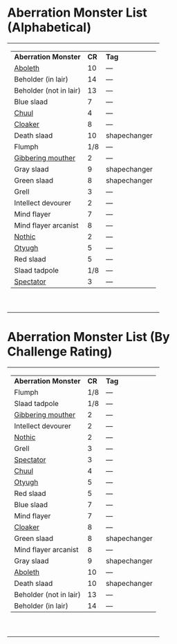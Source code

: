 # **Aberration Monster List (Alphabetical)**

<table><tbody><tr class="odd"><td><table><tbody><tr class="odd"><td><strong>Aberration Monster</strong></td><td><strong>CR</strong></td><td><strong>Tag</strong></td></tr><tr class="even"><td><a href="onenote:A-D.one#Aboleth&amp;section-id={F472D24E-A997-4793-BF1A-3183E4CB6DF7}&amp;page-id={E8214296-D52B-4679-AB24-607B26F89085}&amp;end&amp;base-path=https://d.docs.live.net/8ef41446453a2105/Documents/Adventure Academy/SRD Reference/Monster Manual">Aboleth</a></td><td>10</td><td>—</td></tr><tr class="odd"><td>Beholder (in lair)</td><td>14</td><td>—</td></tr><tr class="even"><td>Beholder (not in lair)</td><td>13</td><td>—</td></tr><tr class="odd"><td>Blue slaad</td><td>7</td><td>—</td></tr><tr class="even"><td><a href="onenote:A-D.one#Chuul&amp;section-id={F472D24E-A997-4793-BF1A-3183E4CB6DF7}&amp;page-id={91B34952-FA35-4E3B-84C5-E59000AD5299}&amp;end&amp;base-path=https://d.docs.live.net/8ef41446453a2105/Documents/Adventure Academy/SRD Reference/Monster Manual">Chuul</a></td><td>4</td><td>—</td></tr><tr class="odd"><td><a href="onenote:A-D.one#Cloaker&amp;section-id={F472D24E-A997-4793-BF1A-3183E4CB6DF7}&amp;page-id={42F342A4-296C-4289-82DC-1B002086BA9B}&amp;end&amp;base-path=https://d.docs.live.net/8ef41446453a2105/Documents/Adventure Academy/SRD Reference/Monster Manual">Cloaker</a></td><td>8</td><td>—</td></tr><tr class="even"><td>Death slaad</td><td>10</td><td>shapechanger</td></tr><tr class="odd"><td>Flumph</td><td>1/8</td><td>—</td></tr><tr class="even"><td><a href="onenote:E-M.one#Gibbering Mouther&amp;section-id={63DAD164-E485-4FE2-939F-9A5E2BCFD6F1}&amp;page-id={6B124F5D-45BD-4FD5-9975-02C88ED2D5AF}&amp;end&amp;base-path=https://d.docs.live.net/8ef41446453a2105/Documents/Adventure Academy/SRD Reference/Monster Manual">Gibbering mouther</a></td><td>2</td><td>—</td></tr><tr class="odd"><td>Gray slaad</td><td>9</td><td>shapechanger</td></tr><tr class="even"><td>Green slaad</td><td>8</td><td>shapechanger</td></tr><tr class="odd"><td>Grell</td><td>3</td><td>—</td></tr><tr class="even"><td>Intellect devourer</td><td>2</td><td>—</td></tr><tr class="odd"><td>Mind flayer</td><td>7</td><td>—</td></tr><tr class="even"><td>Mind flayer arcanist</td><td>8</td><td>—</td></tr><tr class="odd"><td><a href="onenote:N-Z.one#Nothic&amp;section-id={4708E634-CDC9-45E3-91B3-22EC67217BDC}&amp;page-id={DA488653-E612-447B-A177-8C1DF09C581F}&amp;end&amp;base-path=https://d.docs.live.net/8ef41446453a2105/Documents/Adventure Academy/SRD Reference/Monster Manual">Nothic</a></td><td>2</td><td>—</td></tr><tr class="even"><td><a href="onenote:N-Z.one#Otyugh&amp;section-id={4708E634-CDC9-45E3-91B3-22EC67217BDC}&amp;page-id={54AB1B24-8C96-4050-BB37-634A78BEEC4F}&amp;end&amp;base-path=https://d.docs.live.net/8ef41446453a2105/Documents/Adventure Academy/SRD Reference/Monster Manual">Otyugh</a></td><td>5</td><td>—</td></tr><tr class="odd"><td>Red slaad</td><td>5</td><td>—</td></tr><tr class="even"><td>Slaad tadpole</td><td>1/8</td><td>—</td></tr><tr class="odd"><td><a href="onenote:A-D.one#Spectator&amp;section-id={F472D24E-A997-4793-BF1A-3183E4CB6DF7}&amp;page-id={7AB2366E-7547-45DD-A6F5-86CC01D0EBF7}&amp;end&amp;base-path=https://d.docs.live.net/8ef41446453a2105/Documents/Adventure Academy/SRD Reference/Monster Manual">Spectator</a></td><td>3</td><td>—</td></tr></tbody></table><p><em> </em></p></td></tr></tbody></table>

# **Aberration Monster List (By Challenge Rating)**

<table><tbody><tr class="odd"><td><table><tbody><tr class="odd"><td><strong>Aberration Monster</strong></td><td><strong>CR</strong></td><td><strong>Tag</strong></td></tr><tr class="even"><td>Flumph</td><td>1/8</td><td>—</td></tr><tr class="odd"><td>Slaad tadpole</td><td>1/8</td><td>—</td></tr><tr class="even"><td><a href="onenote:E-M.one#Gibbering Mouther&amp;section-id={63DAD164-E485-4FE2-939F-9A5E2BCFD6F1}&amp;page-id={6B124F5D-45BD-4FD5-9975-02C88ED2D5AF}&amp;end&amp;base-path=https://d.docs.live.net/8ef41446453a2105/Documents/Adventure Academy/SRD Reference/Monster Manual">Gibbering mouther</a></td><td>2</td><td>—</td></tr><tr class="odd"><td>Intellect devourer</td><td>2</td><td>—</td></tr><tr class="even"><td><a href="onenote:N-Z.one#Nothic&amp;section-id={4708E634-CDC9-45E3-91B3-22EC67217BDC}&amp;page-id={DA488653-E612-447B-A177-8C1DF09C581F}&amp;end&amp;base-path=https://d.docs.live.net/8ef41446453a2105/Documents/Adventure Academy/SRD Reference/Monster Manual">Nothic</a></td><td>2</td><td>—</td></tr><tr class="odd"><td>Grell</td><td>3</td><td>—</td></tr><tr class="even"><td><a href="onenote:A-D.one#Spectator&amp;section-id={F472D24E-A997-4793-BF1A-3183E4CB6DF7}&amp;page-id={7AB2366E-7547-45DD-A6F5-86CC01D0EBF7}&amp;end&amp;base-path=https://d.docs.live.net/8ef41446453a2105/Documents/Adventure Academy/SRD Reference/Monster Manual">Spectator</a></td><td>3</td><td>—</td></tr><tr class="odd"><td><a href="onenote:A-D.one#Chuul&amp;section-id={F472D24E-A997-4793-BF1A-3183E4CB6DF7}&amp;page-id={91B34952-FA35-4E3B-84C5-E59000AD5299}&amp;end&amp;base-path=https://d.docs.live.net/8ef41446453a2105/Documents/Adventure Academy/SRD Reference/Monster Manual">Chuul</a></td><td>4</td><td>—</td></tr><tr class="even"><td><a href="onenote:N-Z.one#Otyugh&amp;section-id={4708E634-CDC9-45E3-91B3-22EC67217BDC}&amp;page-id={54AB1B24-8C96-4050-BB37-634A78BEEC4F}&amp;end&amp;base-path=https://d.docs.live.net/8ef41446453a2105/Documents/Adventure Academy/SRD Reference/Monster Manual">Otyugh</a></td><td>5</td><td>—</td></tr><tr class="odd"><td>Red slaad</td><td>5</td><td>—</td></tr><tr class="even"><td>Blue slaad</td><td>7</td><td>—</td></tr><tr class="odd"><td>Mind flayer</td><td>7</td><td>—</td></tr><tr class="even"><td><a href="onenote:A-D.one#Cloaker&amp;section-id={F472D24E-A997-4793-BF1A-3183E4CB6DF7}&amp;page-id={42F342A4-296C-4289-82DC-1B002086BA9B}&amp;end&amp;base-path=https://d.docs.live.net/8ef41446453a2105/Documents/Adventure Academy/SRD Reference/Monster Manual">Cloaker</a></td><td>8</td><td>—</td></tr><tr class="odd"><td>Green slaad</td><td>8</td><td>shapechanger</td></tr><tr class="even"><td>Mind flayer arcanist</td><td>8</td><td>—</td></tr><tr class="odd"><td>Gray slaad</td><td>9</td><td>shapechanger</td></tr><tr class="even"><td><a href="onenote:A-D.one#Aboleth&amp;section-id={F472D24E-A997-4793-BF1A-3183E4CB6DF7}&amp;page-id={E8214296-D52B-4679-AB24-607B26F89085}&amp;end&amp;base-path=https://d.docs.live.net/8ef41446453a2105/Documents/Adventure Academy/SRD Reference/Monster Manual">Aboleth</a></td><td>10</td><td>—</td></tr><tr class="odd"><td>Death slaad</td><td>10</td><td>shapechanger</td></tr><tr class="even"><td>Beholder (not in lair)</td><td>13</td><td>—</td></tr><tr class="odd"><td>Beholder (in lair)</td><td>14</td><td>—</td></tr></tbody></table><p><em> </em></p></td></tr></tbody></table>
